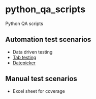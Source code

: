 # python_qa_scripts
Python QA scripts

## Automation test scenarios
- Data driven testing
- [Tab testing](/tabs.py)
- [Datepicker](/datepicker.py)

## Manual test scenarios
- Excel sheet for coverage